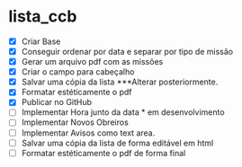 # lista_ccb
- [x] Criar Base
- [x] Conseguir ordenar por data e separar por tipo de missão
- [x] Gerar um arquivo pdf com as missões
- [x] Criar o campo para cabeçalho
- [x] Salvar uma cópia da lista ***Alterar posteriormente.
- [x] Formatar estéticamente o pdf
- [x] Publicar no GitHub
- [ ] Implementar Hora junto da data * em desenvolvimento
- [ ] Implementar Novos Obreiros
- [ ] Implementar Avisos como text area.
- [ ] Salvar uma cópia da lista de forma editável em html
- [ ] Formatar estéticamente o pdf de forma final
